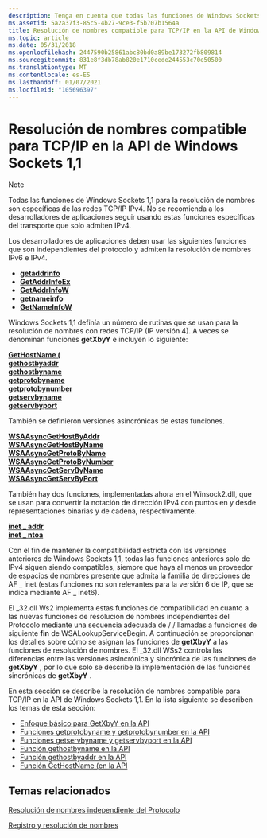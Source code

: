```yaml
---
description: Tenga en cuenta que todas las funciones de Windows Sockets 1,1 para la resolución de nombres son específicas de las redes TCP/IP IPv4.
ms.assetid: 5a2a37f3-85c5-4b27-9ce3-f5b707b1564a
title: Resolución de nombres compatible para TCP/IP en la API de Windows Sockets 1,1
ms.topic: article
ms.date: 05/31/2018
ms.openlocfilehash: 2447590b25861abc80bd0a89be173272fb809814
ms.sourcegitcommit: 831e8f3db78ab820e1710cede244553c70e50500
ms.translationtype: MT
ms.contentlocale: es-ES
ms.lasthandoff: 01/07/2021
ms.locfileid: "105696397"
---
```

# <a name="compatible-name-resolution-for-tcpip-in-the-windows-sockets-11-api"></a>Resolución de nombres compatible para TCP/IP en la API de Windows Sockets 1,1

> [!Note]  
> Todas las funciones de Windows Sockets 1,1 para la resolución de nombres son específicas de las redes TCP/IP IPv4. No se recomienda a los desarrolladores de aplicaciones seguir usando estas funciones específicas del transporte que solo admiten IPv4.

 

Los desarrolladores de aplicaciones deben usar las siguientes funciones que son independientes del protocolo y admiten la resolución de nombres IPv6 e IPv4.

-   [**getaddrinfo**](/windows/desktop/api/Ws2tcpip/nf-ws2tcpip-getaddrinfo)
-   [**GetAddrInfoEx**](/windows/desktop/api/Ws2tcpip/nf-ws2tcpip-getaddrinfoexa)
-   [**GetAddrInfoW**](/windows/desktop/api/Ws2tcpip/nf-ws2tcpip-getaddrinfow)
-   [**getnameinfo**](/windows/desktop/api/Ws2tcpip/nf-ws2tcpip-getnameinfo)
-   [**GetNameInfoW**](/windows/desktop/api/Ws2tcpip/nf-ws2tcpip-getnameinfow)

Windows Sockets 1,1 definía un número de rutinas que se usan para la resolución de nombres con redes TCP/IP (IP versión 4). A veces se denominan funciones **getXbyY** e incluyen lo siguiente:

<dl>

[**GetHostName (**](/windows/desktop/api/winsock/nf-winsock-gethostname)  
[**gethostbyaddr**](/windows/win32/api/wsipv6ok/nf-wsipv6ok-gethostbyaddr)  
[**gethostbyname**](/windows/win32/api/wsipv6ok/nf-wsipv6ok-gethostbyname)  
[**getprotobyname**](/windows/desktop/api/winsock/nf-winsock-getprotobyname)  
[**getprotobynumber**](/windows/desktop/api/winsock/nf-winsock-getprotobynumber)  
[**getservbyname**](/windows/desktop/api/winsock/nf-winsock-getservbyname)  
[**getservbyport**](/windows/desktop/api/winsock/nf-winsock-getservbyport)  
</dl>

También se definieron versiones asincrónicas de estas funciones.

<dl>

[**WSAAsyncGetHostByAddr**](/windows/win32/api/winsock/nf-winsock-wsaasyncgethostbyaddr)  
[**WSAAsyncGetHostByName**](/windows/win32/api/winsock/nf-winsock-wsaasyncgethostbyname)  
[**WSAAsyncGetProtoByName**](/windows/desktop/api/winsock/nf-winsock-wsaasyncgetprotobyname)  
[**WSAAsyncGetProtoByNumber**](/windows/desktop/api/winsock/nf-winsock-wsaasyncgetprotobynumber)  
[**WSAAsyncGetServByName**](/windows/desktop/api/winsock/nf-winsock-wsaasyncgetservbyname)  
[**WSAAsyncGetServByPort**](/windows/desktop/api/winsock/nf-winsock-wsaasyncgetservbyport)  
</dl>

También hay dos funciones, implementadas ahora en el Winsock2.dll, que se usan para convertir la notación de dirección IPv4 con puntos en y desde representaciones binarias y de cadena, respectivamente.

<dl>

[**inet \_ addr**](/windows/win32/api/winsock2/nf-winsock2-inet_addr)  
[**inet \_ ntoa**](/windows/win32/api/winsock2/nf-winsock2-inet_ntoa)  
</dl>

Con el fin de mantener la compatibilidad estricta con las versiones anteriores de Windows Sockets 1,1, todas las funciones anteriores solo de IPv4 siguen siendo compatibles, siempre que haya al menos un proveedor de espacios de nombres presente que admita la familia de direcciones de AF \_ inet (estas funciones no son relevantes para la versión 6 de IP, que se indica mediante AF \_ inet6).

El \_32.dll Ws2 implementa estas funciones de compatibilidad en cuanto a las nuevas funciones de resolución de nombres independientes del Protocolo mediante una secuencia adecuada [](/windows/desktop/api/Winsock2/nf-winsock2-wsalookupservicebegina)de /  / llamadas a funciones de siguiente **fin** de WSALookupServiceBegin. A continuación se proporcionan los detalles sobre cómo se asignan las funciones de **getXbyY** a las funciones de resolución de nombres. El \_32.dll WSs2 controla las diferencias entre las versiones asincrónica y sincrónica de las funciones de **getXbyY** , por lo que solo se describe la implementación de las funciones sincrónicas de **getXbyY** .

En esta sección se describe la resolución de nombres compatible para TCP/IP en la API de Windows Sockets 1,1. En la lista siguiente se describen los temas de esta sección:

-   [Enfoque básico para GetXbyY en la API](basic-approach-for-getxbyy-in-the-api-2.md)
-   [Funciones getprotobyname y getprotobynumber en la API](getprotobyname-and-getprotobynumber-functions-in-the-api-2.md)
-   [Funciones getservbyname y getservbyport en la API](getservbyname-and-getservbyport-functions-in-the-api-2.md)
-   [Función gethostbyname en la API](gethostbyname-function-in-the-api-2.md)
-   [Función gethostbyaddr en la API](gethostbyaddr-function-in-the-api-2.md)
-   [Función GetHostName (en la API](gethostname-function-in-the-api-2.md)

## <a name="related-topics"></a>Temas relacionados

<dl> <dt>

[Resolución de nombres independiente del Protocolo](protocol-independent-name-resolution-2.md)
</dt> <dt>

[Registro y resolución de nombres](registration-and-name-resolution-2.md)
</dt> </dl>

 

 
